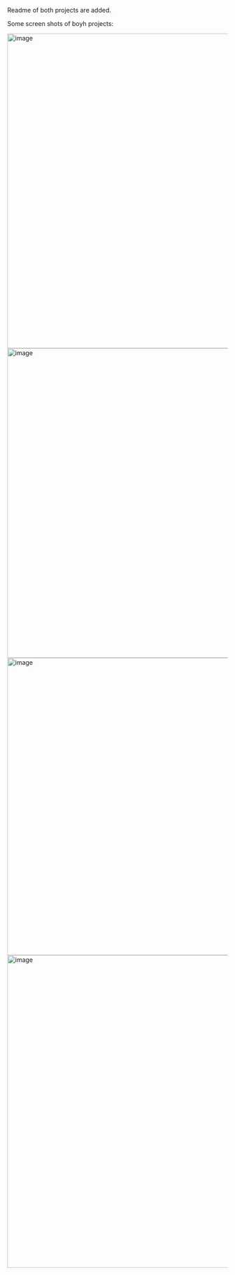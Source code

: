 Readme of both projects are added.

Some screen shots of boyh projects:

<img width="1329" height="719" alt="image" src="https://github.com/user-attachments/assets/de0922f5-f2b4-4f3c-83ee-766ad5b56309" />

<img width="1183" height="707" alt="image" src="https://github.com/user-attachments/assets/46fd0cad-3d66-4fa8-a8b5-2b336d25eedc" />

<img width="1182" height="679" alt="image" src="https://github.com/user-attachments/assets/e0b3c794-3d4e-4a26-aa16-e09682f3e5e5" />

<img width="1148" height="714" alt="image" src="https://github.com/user-attachments/assets/dfd71fe2-7d3e-43fa-8882-7c24202534e9" />



